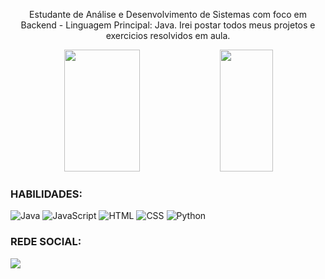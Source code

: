 <div>
  
  <p align="center">
    Estudante de Análise e Desenvolvimento de Sistemas com foco em Backend - Linguagem Principal: Java. 
    Irei postar todos meus projetos e exercicios resolvidos em aula.
    </a>  
  </p>
  
<div align="center">  
  <img width="49%" height="195px" src="https://github-readme-stats.vercel.app/api?username=luisolivieri&show_icons=true&count_private=true&hide_border=true&title_color=fded00&icon_color=fded00&text_color=c9d1d9&bg_color=0d1117" /> 
  <img width="41%" height="195px" src="https://github-readme-stats.vercel.app/api/top-langs/?username=luisolivieri&layout=compact&hide_border=true&title_color=fded00&text_color=c9d1d9&bg_color=0d1117" />
</div>


### HABILIDADES:
![Java](https://img.shields.io/badge/Java-ED8B00?style=for-the-badge&logo=openjdk&logoColor=white)
![JavaScript](https://img.shields.io/badge/JavaScript-323330?style=for-the-badge&logo=javascript&logoColor=F7DF1E)
![HTML](https://img.shields.io/badge/HTML-239120?style=for-the-badge&logo=html5&logoColor=white)
![CSS](https://img.shields.io/badge/CSS-239120?&style=for-the-badge&logo=css3&logoColor=white)
![Python](https://img.shields.io/badge/Python-14354C?style=for-the-badge&logo=python&logoColor=white)

### REDE SOCIAL:
<a href="https://www.linkedin.com/in/luís-olivieri-512005230/" target="_blank"><img src="https://img.shields.io/badge/-LinkedIn-%230077B5?style=for-the-badge&logo=linkedin&logoColor=white" target="_blank"></a> 

